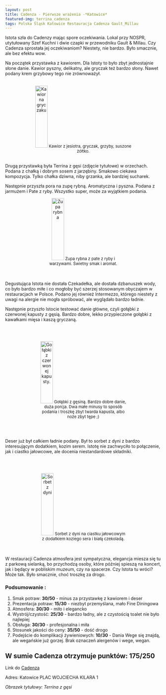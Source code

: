 ```yaml
---
layout: post
title: Cadenza - Pierwsze wrażenia -*Katowice*
featured-img: terrina_cadenza
tags: Polska Śląsk Katowice Restauracja Cadenza Gault_Millau
---
```

Istota szła do Cadenzy mając spore oczekiwania. Lokal przy NOSPR,
utytułowany Szef Kuchni i dwie czapki w przewodniku Gault & Millau. Czy Cadenza sprostała jej oczekiwaniom?
 Niestety, nie bardzo. Było smacznie, ale bez efektu wow.

Na początek przystawka z kawiorem. Dla Istoty to było zbyt jednostajnie słone danie.
 Kawior pyszny, delikatny, ale gryczak też bardzo słony. Nawet podany krem grzybowy tego nie zrównoważył.
<br />&ensp;&ensp;&ensp;
<center><div style="width:65%">
  <img src="{{site.url}}/assets/img/posts/kawior_cadenza.jpg" alt="Kawior na gryczaku" height="200px" width="40px" />
  <font size="2">
      Kawior z jesiotra, gryczak, grzyby, suszone żółtko.
  </font>
</div></center>
<br />

Drugą przystawką była Terrina z gęsi (zdjęcie tytułowe) w orzechach.
 Podana z chałką i dobrym sosem z jarzębiny. Smakowo ciekawa kompozycja.
  Tylko chałka dziwna, niby grzanka, ale bardziej sucharek.

Następnie przyszła pora na zupę rybną. Aromatyczna i pyszna. Podana z jarmużem i Pate z ryby.
 Wszystko super, może za wyjątkiem podania.

<center><div style="width:55%">
  <img src="{{site.url}}/assets/img/posts/rybna_cadenza.jpg" alt="Zupa rybna" height="200px" width="40px" />

  <font size="2">
Zupa rybna z pate z ryby i warzywami. Świetny smak i aromat.
  </font>
</div></center>
<br />&ensp;&ensp;&ensp;

Degustująca Istota nie dostała Czekadełka, ale dostała dzbanuszek wody,
 co było bardzo miłe i co mogłoby być szerzej stosowanym obyczajem w restauracjach w Polsce.
  Podano jej również Intermezzo, którego niestety z uwagi na alergie nie mogła spróbować, ale wyglądało bardzo ładnie.

Następnie przyszło Istocie testować danie główne, czyli gołąbki z czerwonej kapusty z gęsią. Bardzo dobre,
lekko przypieczone gołąbki z kawałkami mięsa i kaszą gryczaną.

<br />&ensp;&ensp;&ensp;
<center><div style="width:55%">
  <img src="{{site.url}}/assets/img/posts/galabki_cadenza.jpg" alt="Gołąbki z czerwonej kapusty." height="200px" width="40px" />

  <font size="2">
  Gołąbki z gęsiną. Bardzo dobre danie, duża porcja. Dwa małe minusy to sposób podania i troszkę zbyt twarda kapusta, albo noże zbyt tępe ;)
  </font>
</div></center>

<br />&ensp;&ensp;&ensp;

Deser już był całkiem ładnie podany. Był to sorbet z dyni z bardzo interesującym dodatkiem, kozim serem.
Istotę nie zachwyciło to połączenie, jak i ciastko jałowcowe, ale docenia niestandardowe składniki.

<br />&ensp;&ensp;&ensp;

<center><div style="width:55%">
  <img src="{{site.url}}/assets/img/posts/sorbet_cadenza.jpg" alt="Sorbet z dyni" height="200px" width="40px" />

  <font size="2">
   Sorbet z dyni na ciastku jałowcowym z dodatkiem koziego sera i białą czekoladą.
  </font>
</div></center>
<br />&ensp;&ensp;&ensp;

W restauracji Cadenza atmosfera jest sympatyczna, elegancja miesza się tu z parkową sielanką, bo przychodzą osoby, które później spieszą na koncert, jak i będący w pobliskim muzeum, czy na spacerze.
Czy Istota tu wróci? Może tak. Było smacznie, choć troszkę za drogo.

### Podsumowanie :
1. Smak potraw: **30/50** - minus za przystawkę z kawiorem i deser
2. Prezentacja potraw: **15/30** - niezbyt przemyślana, mało Fine Diningowa
3. Atmosfera: **30/30** - miło i elegancko
4. Wystrój/czystość: **25/30** - bardzo ładny, ale z czystością toalet nie było najlepiej
5. Obsługa: **30/30** - profesjonalna i miła
6. Stosunek jakości do ceny: **35/50** - dość drogo
7. Podejście do komplikacji żywieniowych: **10/30** - Dania Wege się znajdą, ale wegańskie już gorzej. Brak oznaczeń alergenów i wege, wegan.

## W sumie Cadenza otrzymuje punktów: **175/250**
Link do [Cadenza]

Adres: Katowice
PLAC WOJCIECHA KILARA 1


_Obrazek tytułowy: Terrina z gęsi_

[Cadenza]:http://cadenza.pl